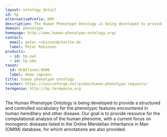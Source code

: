 ```yaml
---
layout: ontology_detail
id: hp
alternativePrefix: HPO
description: The Human Phenotype Ontology is being developed to provide a structured and controlled vocabulary for the phenotypic features encountered in human hereditary and other disease. Our goal is to provide resource for the computational analysis of the human phenome, with a current focus on monogenic diseases listed in the Online Mendelian Inheritance in Man (OMIM) database, for which annotations are also provided.
domain: phenotype
homepage: http://www.human-phenotype-ontology.org/
contact: 
  email: peter.robinson@charite.de
  label: Peter Robinson
products: 
  - id: hp.owl
  - id: hp.obo
taxon: 
  id: NCBITaxon:9606
  label: Homo sapiens
title: human phenotype ontology
tracker: https://sourceforge.net/p/obo/human-phenotype-requests/
termgenie: http://hp.termgenie,org
---
```


The Human Phenotype Ontology is being developed to provide a structured and controlled vocabulary for the phenotypic features encountered in human hereditary and other disease. Our goal is to provide resource for the computational analysis of the human phenome, with a current focus on monogenic diseases listed in the Online Mendelian Inheritance in Man (OMIM) database, for which annotations are also provided.